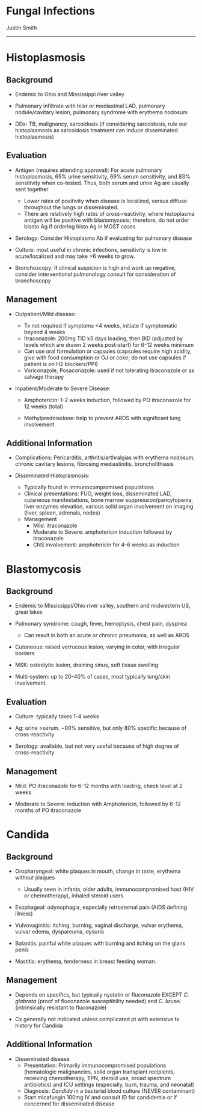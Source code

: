 # Fungal Infections 

Justin Smith

---

# Histoplasmosis

## Background

- Endemic to Ohio and Mississippi river valley

- Pulmonary infiltrate with hilar or mediastinal LAD, pulmonary
    nodule/cavitary lesion, pulmonary syndrome with erythema nodosum

- DDx: TB, malignancy, sarcoidosis (if considering sarcoidosis, rule
    out histoplasmosis as sarcoidosis treatment can induce disseminated
    histoplasmosis)

## Evaluation

- Antigen (requires attending approval): For acute pulmonary
    histoplasmosis, 65% urine sensitivity, 69% serum sensitivity, and
    83% sensitivity when co-tested. Thus, both serum and urine Ag are
    usually sent together
    - Lower rates of positivity when disease is localized, versus diffuse
    throughout the lungs or disseminated.
    - There are relatively high rates of cross-reactivity, where
    histoplasma antigen will be positive with blastomycosis; therefore,
    do not order blasto Ag if ordering histo Ag in MOST cases

- Serology: Consider Histoplasma Ab if evaluating for pulmonary
    disease

- Culture: most useful in chronic infections, sensitivity is low in
    acute/localized and may take \>6 weeks to grow.

- Bronchoscopy: If clinical suspicion is high and work up negative,
    consider interventional pulmonology consult for consideration of
    bronchoscopy

## Management

- Outpatient/Mild disease:

    - Tx not required if symptoms \<4 weeks, initiate if symptomatic
    beyond 4 weeks
    - Itraconazole: 200mg TID x3 days loading, then BID (adjusted by
    levels which are drawn 2 weeks post-start) for 6-12 weeks minimum
    - Can use oral formulation or capsules (capsules require high acidity,
    give with food consumption or OJ or coke; do not use capsules if
    patient is on H2 blockers/PPI)
    - Voriconazole, Posaconazole: used if not tolerating itraconazole or
    as salvage therapy

- Inpatient/Moderate to Severe Disease:

    - Amphotericin: 1-2 weeks induction, followed by PO itraconazole for
    12 weeks (total)

    - Methylprednisolone: help to prevent ARDS with significant lung
    involvement

## Additional Information

- Complications: Pericarditis, arthritis/arthralgias with erythema
    nodosum, chronic cavitary lesions, fibrosing mediastinitis,
    broncholithiasis

- Disseminated Histoplasmosis:
    - Typically found in immunocompromised populations
    - Clinical presentations: FUO, weight loss, disseminated LAD,
    cutaneous manifestations, bone marrow suppression/pancytopenia,
    liver enzymes elevation, various solid organ involvement on imaging
    (liver, spleen, adrenals, nodes)
    - Management
        - Mild: itraconazole
        - Moderate to Severe: amphotericin induction followed by
        itraconazole
        - CNS involvement: amphotericin for 4-6 weeks as induction

# Blastomycosis

## Background

- Endemic to Mississippi/Ohio river valley, southern and midwestern
    US, great lakes

- Pulmonary syndrome: cough, fever, hemoptysis, chest pain, dyspnea
    - Can result in both an acute or chronic pneumonia, as well as ARDS

- Cutaneous: raised verrucous lesion, varying in color, with irregular
    borders

- MSK: osteolytic lesion, draining sinus, soft tissue swelling

- Multi-system: up to 20-40% of cases, most typically lung/skin
    involvement.

## Evaluation

- Culture: typically takes 1-4 weeks

- Ag: urine \>serum. \~90% sensitive, but only 80% specific because of
    cross-reactivity

- Serology: available, but not very useful because of high degree of
    cross-reactivity

## Management

- Mild: PO itraconazole for 6-12 months with loading, check level at 2
    weeks

- Moderate to Severe: induction with Amphotericin, followed by 6-12
    months of PO itraconazole

# Candida

## Background

- Oropharyngeal: white plaques in mouth, change in taste, erythema
    without plaques
    - Usually seen in infants, older adults, immunocompromised host (HIV
    or chemotherapy), inhaled steroid users

- Esophageal: odynophagia, especially retrosternal pain (AIDS defining
    illness)

- Vulvovaginitis: itching, burning, vaginal discharge, vulvar
    erythema, vulvar edema, dyspareunia, dysuria

- Balanitis: painful white plaques with burning and itching on the
    glans penis

- Mastitis: erythema, tenderness in breast feeding woman.

## Management

- Depends on specifics, but typically nystatin or fluconazole EXCEPT
    *C. glabrata* (proof of fluconazole susceptibility needed) and *C.
    krusei* (intrinsically resistant to fluconazole)

- Cx generally not indicated unless complicated pt with extensive tx
    history for Candida

## Additional Information

- Disseminated disease
    - Presentation: Primarily immunocompromised populations (hematologic
    malignancies, solid organ transplant recipients, receiving
    chemotherapy, TPN, steroid use, broad spectrum antibiotics) and ICU
    settings (especially, burn, trauma, and neonatal)
    - Diagnosis: *Candida* in a bacterial blood culture (NEVER
    contaminant)
    - Start micafungin 100mg IV and consult ID for candidemia or if
    concerned for disseminated disease
